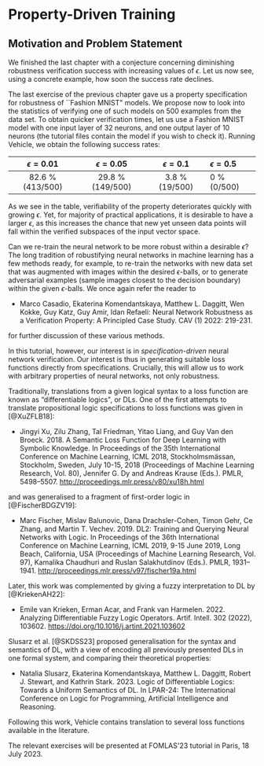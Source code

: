 # Property-Driven Training

## Motivation and Problem Statement

We finished the last chapter with a conjecture concerning
diminishing robustness verification success with increasing values of $\epsilon$.
Let us now see, using a concrete example, how soon the success rate declines.

The last exercise of the previous chapter gave us a property specification
for robustness of ``Fashion MNIST" models. We propose now to look into the statistics of verifying one of such models on 500 examples from the data set. To obtain quicker verification times, let us use a Fashion MNIST model with one input layer of $32$ neurons, and one output layer of $10$ neurons (the tutorial files contain the model if you wish to check it). Running Vehicle, we obtain the following success rates:

| $\epsilon = 0.01$ | $\epsilon = 0.05$ | $\epsilon = 0.1$ | $\epsilon = 0.5$ |
| :---------------: | :---------------: | :--------------: | :--------------- |
| 82.6 % (413/500)  | 29.8 % (149/500)  |  3.8 % (19/500)  | 0 % (0/500)      |

As we see in the table, verifiability of the property deteriorates quickly with growing
$\epsilon$. Yet, for majority of practical applications, it is desirable to have a larger $\epsilon$,
as this increases the chance that new yet unseen data points will fall within the verified
subspaces of the input vector space.

Can we re-train the neural network to be more robust within a desirable $\epsilon$?
The long tradition of robustifying neural networks in machine learning has a few methods
ready, for example, to re-train the networks with new data set that was augmented with images within the
desired $\epsilon$-balls, or to generate adversarial examples (sample images closest to the decision boundary) within the given $\epsilon$-balls. We once again refer the reader to

- Marco Casadio, Ekaterina Komendantskaya, Matthew L. Daggitt, Wen Kokke, Guy Katz, Guy Amir, Idan Refaeli: Neural Network Robustness as a Verification Property: A Principled Case Study. CAV (1) 2022: 219-231.

for further discussion of these various methods.

In this tutorial, however, our interest is in _specification-driven_ neural network verification.
Our interest is thus in generating suitable loss functions directly from specifications. Crucially, this will allow us to work with arbitrary properties of neural networks, not only robustness.

Traditionally, translations from a given logical syntax to a loss function are
known as “differentiable logics", or DLs. One of the first attempts to translate propositional
logic specifications to loss functions was given in [@XuZFLB18]:

- Jingyi Xu, Zilu Zhang, Tal Friedman, Yitao Liang, and Guy Van den Broeck. 2018. A Semantic Loss Function for Deep Learning with Symbolic Knowledge. In Proceedings of the 35th International Conference on Machine Learning, ICML 2018, Stockholmsmässan, Stockholm, Sweden, July 10-15, 2018 (Proceedings of Machine Learning Research, Vol. 80), Jennifer G. Dy and Andreas Krause (Eds.). PMLR, 5498–5507. <http://proceedings.mlr.press/v80/xu18h.html>

and was generalised to a fragment of first-order logic in [@FischerBDGZV19]:

- Marc Fischer, Mislav Balunovic, Dana Drachsler-Cohen, Timon Gehr, Ce Zhang, and Martin T. Vechev. 2019. DL2: Training and Querying Neural Networks with Logic. In Proceedings of the 36th International Conference on Machine Learning, ICML 2019, 9-15 June 2019, Long Beach, California, USA (Proceedings of Machine Learning Research, Vol. 97), Kamalika Chaudhuri and Ruslan Salakhutdinov (Eds.). PMLR, 1931–1941. <http://proceedings.mlr.press/v97/fischer19a.html>

Later, this work was complemented by giving a fuzzy interpretation to DL by [@KriekenAH22]:

- Emile van Krieken, Erman Acar, and Frank van Harmelen. 2022. Analyzing Differentiable Fuzzy Logic Operators. Artif. Intell. 302 (2022), 103602. <https://doi.org/10.1016/j.artint.2021.103602>

Slusarz et al. [@SKDSS23] proposed generalisation for the
syntax and semantics of DL, with a view of encoding all previously presented DLs in one formal
system, and comparing their theoretical properties:

- Natalia Slusarz, Ekaterina Komendantskaya, Matthew L. Daggitt, Robert J. Stewart, and Kathrin Stark. 2023. Logic of Differentiable Logics: Towards a Uniform Semantics of DL. In LPAR-24: The International Conference on Logic for Programming, Artificial Intelligence and Reasoning.

Following this work, Vehicle contains translation to several loss functions available in the literature.

The relevant exercises will be presented at FOMLAS'23 tutorial in Paris, 18 July 2023.